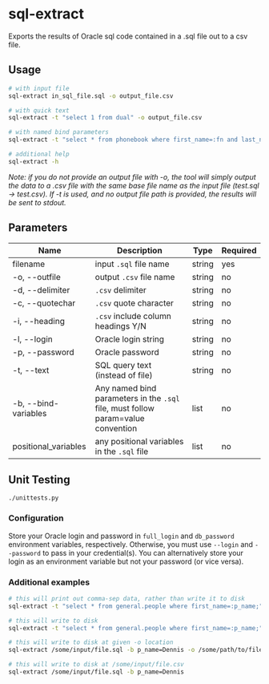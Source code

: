 # sql-extract
Exports the results of Oracle sql code contained in a .sql file out to a csv file. 

## Usage
```bash
# with input file
sql-extract in_sql_file.sql -o output_file.csv

# with quick text
sql-extract -t "select 1 from dual" -o output_file.csv

# with named bind parameters
sql-extract -t "select * from phonebook where first_name=:fn and last_name=:ln" -b fn=Dennis ln=Nedry -o output_file.csv

# additional help
sql-extract -h
```

*Note: if you do not provide an output file with -o, the tool will simply output the* 
*data to a .csv file with the same base file name as the input file (test.sql -> test.csv).*
*If -t is used, and no output file path is provided, the results will be sent to stdout.*

## Parameters
| Name            | Description                         | Type   | Required |
|-----------------|-------------------------------------|--------|----------|
| filename        | input ```.sql``` file name                | string | yes      |
| -o, --outfile   | output ```.csv``` file name               | string | no       |
| -d, --delimiter | ```.csv``` delimiter                       | string | no       |
| -c, --quotechar | ```.csv``` quote character                 | string | no       |
| -i, --heading   | ```.csv``` include column headings Y/N     | string | no       |
| -l, --login | Oracle login string                 | string | no       |
| -p, --password | Oracle password                 | string | no       |
| -t, --text | SQL query text (instead of file) | string | no |
| -b, --bind-variables | Any named bind parameters in the ```.sql``` file, must follow param=value convention | list | no |
| positional_variables       | any positional variables in the ```.sql``` file | list   | no       |

## Unit Testing

```shell script
./unittests.py
```

### Configuration
Store your Oracle login and password in ```full_login``` and ```db_password``` environment variables, respectively. Otherwise,
you must use ```--login``` and ```--password``` to pass in your credential(s). You can alternatively store your login as 
an environment variable but not your password (or vice versa).

### Additional examples 

```bash
# this will print out comma-sep data, rather than write it to disk
sql-extract -t "select * from general.people where first_name=:p_name;" -b p_name=Dennis

# this will write to disk
sql-extract -t "select * from general.people where first_name=:p_name;" -b p_name=Dennis -o /some/path/to/file.csv

# this will write to disk at given -o location
sql-extract /some/input/file.sql -b p_name=Dennis -o /some/path/to/file.csv

# this will write to disk at /some/input/file.csv
sql-extract /some/input/file.sql -b p_name=Dennis
```
